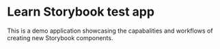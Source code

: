 # Learn Storybook test app

This is a demo application showcasing the capabalities and workflows of creating new Storybook components.
